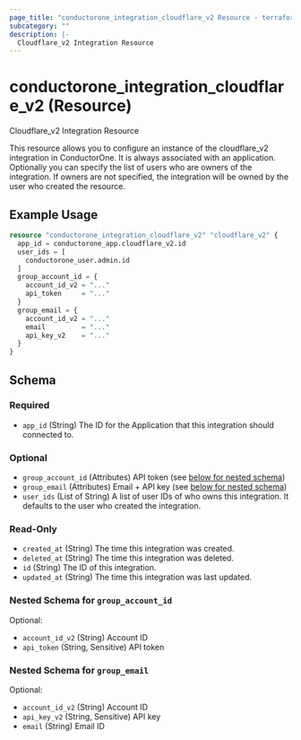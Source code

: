 ```yaml
---
page_title: "conductorone_integration_cloudflare_v2 Resource - terraform-provider-conductorone"
subcategory: ""
description: |-
  Cloudflare_v2 Integration Resource
---
```


# conductorone_integration_cloudflare_v2 (Resource)

Cloudflare_v2 Integration Resource

This resource allows you to configure an instance of the cloudflare_v2 integration in ConductorOne.
It is always associated with an application. Optionally you can specify the list of users who are owners of the integration.
If owners are not specified, the integration will be owned by the user who created the resource.

## Example Usage

```terraform
resource "conductorone_integration_cloudflare_v2" "cloudflare_v2" {
  app_id = conductorone_app.cloudflare_v2.id
  user_ids = [
    conductorone_user.admin.id
  ]
  group_account_id = {
    account_id_v2 = "..."
    api_token     = "..."
  }
  group_email = {
    account_id_v2 = "..."
    email         = "..."
    api_key_v2    = "..."
  }
}
```

<!-- schema generated by tfplugindocs -->
## Schema

### Required

- `app_id` (String) The ID for the Application that this integration should connected to.

### Optional

- `group_account_id` (Attributes) API token (see [below for nested schema](#nestedatt--group_account_id))
- `group_email` (Attributes) Email + API key (see [below for nested schema](#nestedatt--group_email))
- `user_ids` (List of String) A list of user IDs of who owns this integration. It defaults to the user who created the integration.

### Read-Only

- `created_at` (String) The time this integration was created.
- `deleted_at` (String) The time this integration was deleted.
- `id` (String) The ID of this integration.
- `updated_at` (String) The time this integration was last updated.

<a id="nestedatt--group_account_id"></a>
### Nested Schema for `group_account_id`

Optional:

- `account_id_v2` (String) Account ID
- `api_token` (String, Sensitive) API token


<a id="nestedatt--group_email"></a>
### Nested Schema for `group_email`

Optional:

- `account_id_v2` (String) Account ID
- `api_key_v2` (String, Sensitive) API key
- `email` (String) Email ID
